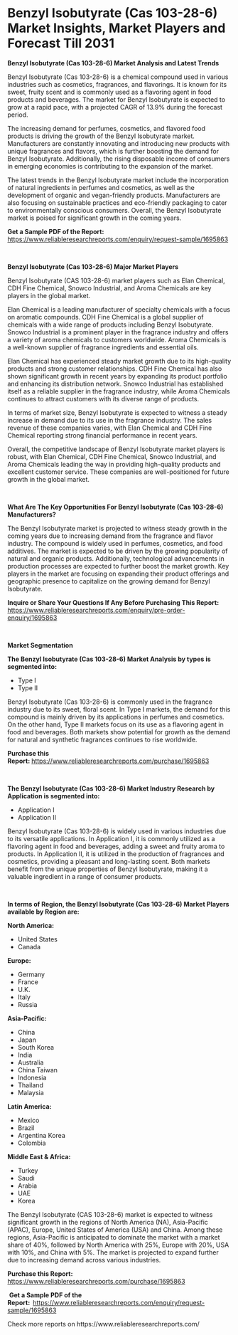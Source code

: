 <p><h1>Benzyl Isobutyrate (Cas 103-28-6) Market Insights, Market Players and Forecast Till 2031</h1></p><p><strong>Benzyl Isobutyrate (Cas 103-28-6) Market Analysis and Latest Trends</strong></p>
<p><p>Benzyl Isobutyrate (Cas 103-28-6) is a chemical compound used in various industries such as cosmetics, fragrances, and flavorings. It is known for its sweet, fruity scent and is commonly used as a flavoring agent in food products and beverages. The market for Benzyl Isobutyrate is expected to grow at a rapid pace, with a projected CAGR of 13.9% during the forecast period.</p><p>The increasing demand for perfumes, cosmetics, and flavored food products is driving the growth of the Benzyl Isobutyrate market. Manufacturers are constantly innovating and introducing new products with unique fragrances and flavors, which is further boosting the demand for Benzyl Isobutyrate. Additionally, the rising disposable income of consumers in emerging economies is contributing to the expansion of the market.</p><p>The latest trends in the Benzyl Isobutyrate market include the incorporation of natural ingredients in perfumes and cosmetics, as well as the development of organic and vegan-friendly products. Manufacturers are also focusing on sustainable practices and eco-friendly packaging to cater to environmentally conscious consumers. Overall, the Benzyl Isobutyrate market is poised for significant growth in the coming years.</p></p>
<p><strong>Get a Sample PDF of the Report:&nbsp;</strong> <a href="https://www.reliableresearchreports.com/enquiry/request-sample/1695863">https://www.reliableresearchreports.com/enquiry/request-sample/1695863</a></p>
<p>&nbsp;</p>
<p><strong>Benzyl Isobutyrate (Cas 103-28-6) Major Market Players</strong></p>
<p><p>Benzyl Isobutyrate (CAS 103-28-6) market players such as Elan Chemical, CDH Fine Chemical, Snowco Industrial, and Aroma Chemicals are key players in the global market. </p><p>Elan Chemical is a leading manufacturer of specialty chemicals with a focus on aromatic compounds. CDH Fine Chemical is a global supplier of chemicals with a wide range of products including Benzyl Isobutyrate. Snowco Industrial is a prominent player in the fragrance industry and offers a variety of aroma chemicals to customers worldwide. Aroma Chemicals is a well-known supplier of fragrance ingredients and essential oils.</p><p>Elan Chemical has experienced steady market growth due to its high-quality products and strong customer relationships. CDH Fine Chemical has also shown significant growth in recent years by expanding its product portfolio and enhancing its distribution network. Snowco Industrial has established itself as a reliable supplier in the fragrance industry, while Aroma Chemicals continues to attract customers with its diverse range of products.</p><p>In terms of market size, Benzyl Isobutyrate is expected to witness a steady increase in demand due to its use in the fragrance industry. The sales revenue of these companies varies, with Elan Chemical and CDH Fine Chemical reporting strong financial performance in recent years.</p><p>Overall, the competitive landscape of Benzyl Isobutyrate market players is robust, with Elan Chemical, CDH Fine Chemical, Snowco Industrial, and Aroma Chemicals leading the way in providing high-quality products and excellent customer service. These companies are well-positioned for future growth in the global market.</p></p>
<p>&nbsp;</p>
<p><strong>What Are The Key Opportunities For Benzyl Isobutyrate (Cas 103-28-6) Manufacturers?</strong></p>
<p><p>The Benzyl Isobutyrate market is projected to witness steady growth in the coming years due to increasing demand from the fragrance and flavor industry. The compound is widely used in perfumes, cosmetics, and food additives. The market is expected to be driven by the growing popularity of natural and organic products. Additionally, technological advancements in production processes are expected to further boost the market growth. Key players in the market are focusing on expanding their product offerings and geographic presence to capitalize on the growing demand for Benzyl Isobutyrate.</p></p>
<p><strong>Inquire or Share Your Questions If Any Before Purchasing This Report:</strong> <a href="https://www.reliableresearchreports.com/enquiry/pre-order-enquiry/1695863">https://www.reliableresearchreports.com/enquiry/pre-order-enquiry/1695863</a></p>
<p>&nbsp;</p>
<p><strong>Market Segmentation</strong></p>
<p><strong>The Benzyl Isobutyrate (Cas 103-28-6) Market Analysis by types is segmented into:</strong></p>
<p><ul><li>Type I</li><li>Type II</li></ul></p>
<p><p>Benzyl Isobutyrate (Cas 103-28-6) is commonly used in the fragrance industry due to its sweet, floral scent. In Type I markets, the demand for this compound is mainly driven by its applications in perfumes and cosmetics. On the other hand, Type II markets focus on its use as a flavoring agent in food and beverages. Both markets show potential for growth as the demand for natural and synthetic fragrances continues to rise worldwide.</p></p>
<p><strong>Purchase this Report:&nbsp;</strong><a href="https://www.reliableresearchreports.com/purchase/1695863">https://www.reliableresearchreports.com/purchase/1695863</a></p>
<p>&nbsp;</p>
<p><strong>The Benzyl Isobutyrate (Cas 103-28-6) Market Industry Research by Application is segmented into:</strong></p>
<p><ul><li>Application I</li><li>Application II</li></ul></p>
<p><p>Benzyl Isobutyrate (Cas 103-28-6) is widely used in various industries due to its versatile applications. In Application I, it is commonly utilized as a flavoring agent in food and beverages, adding a sweet and fruity aroma to products. In Application II, it is utilized in the production of fragrances and cosmetics, providing a pleasant and long-lasting scent. Both markets benefit from the unique properties of Benzyl Isobutyrate, making it a valuable ingredient in a range of consumer products.</p></p>
<p>&nbsp;</p>
<p><strong>In terms of Region, the Benzyl Isobutyrate (Cas 103-28-6) Market Players available by Region are:</strong></p>
<p>
    <p> <strong> North America: </strong>
        <ul>
            <li>United States</li>
            <li>Canada</li>
        </ul>
        </p> 
    <p> <strong> Europe: </strong>
        <ul>
            <li>Germany</li>
            <li>France</li>
            <li>U.K.</li>
            <li>Italy</li>
            <li>Russia</li>
        </ul>
        </p> 
    <p> <strong> Asia-Pacific: </strong>
        <ul>
            <li>China</li>
            <li>Japan</li>
            <li>South Korea</li>
            <li>India</li>
            <li>Australia</li>
            <li>China Taiwan</li>
            <li>Indonesia</li>
            <li>Thailand</li>
            <li>Malaysia</li>
        </ul>
        </p> 
    <p> <strong> Latin America: </strong>
        <ul>
            <li>Mexico</li>
            <li>Brazil</li>
            <li>Argentina Korea</li>
            <li>Colombia</li>
        </ul>
        </p> 
    <p> <strong> Middle East & Africa: </strong>
        <ul>
            <li>Turkey</li>
            <li>Saudi</li>
            <li>Arabia</li>
            <li>UAE</li>
            <li>Korea</li>
        </ul>
    </p>
    </p>
<p><p>The Benzyl Isobutyrate (CAS 103-28-6) market is expected to witness significant growth in the regions of North America (NA), Asia-Pacific (APAC), Europe, United States of America (USA) and China. Among these regions, Asia-Pacific is anticipated to dominate the market with a market share of 40%, followed by North America with 25%, Europe with 20%, USA with 10%, and China with 5%. The market is projected to expand further due to increasing demand across various industries.</p></p>
<p><strong>Purchase this Report: </strong><a href="https://www.reliableresearchreports.com/purchase/1695863">https://www.reliableresearchreports.com/purchase/1695863</a></p>
<p>&nbsp;<strong>Get a Sample PDF of the Report:&nbsp;&nbsp;</strong><a href="https://www.reliableresearchreports.com/enquiry/request-sample/1695863">https://www.reliableresearchreports.com/enquiry/request-sample/1695863</a></p>
<p><strong></strong></p>
<p>Check more reports on https://www.reliableresearchreports.com/</p>